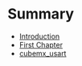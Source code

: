 # Summary

* [Introduction](README.md)
* [First Chapter](chapter1.md)
* [cubemx\_usart](cubemxusart.md)

